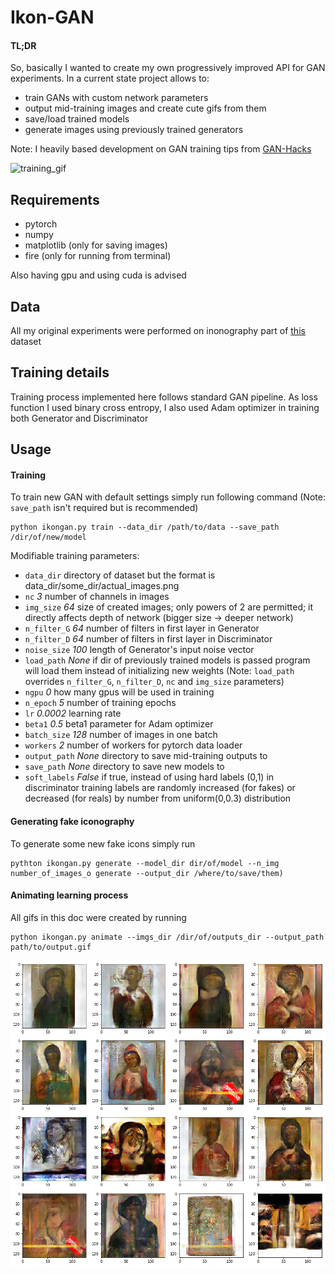 # Ikon-GAN

#### TL;DR

So, basically I wanted to create my own progressively improved API
for GAN experiments. In a current state project allows to:

- train GANs with custom network parameters
- output mid-training images and create cute gifs from them
- save/load trained models
- generate images using previously trained generators

Note: I heavily based development on GAN training tips from
[GAN-Hacks](https://github.com/jaingaurav3/GAN-Hacks)

![training_gif](imgs/learning.gif)

## Requirements

- pytorch
- numpy
- matplotlib (only for saving images)
- fire (only for running from terminal)

Also having gpu and using cuda is advised

## Data
All my original experiments were performed on inonography part of
[this](https://www.kaggle.com/thedownhill/art-images-drawings-painting-sculpture-engraving)
dataset

## Training details
Training process implemented here follows standard GAN pipeline.
As loss function I used binary cross entropy,
I also used Adam optimizer in training both Generator and Discriminator

## Usage
#### Training
To train new GAN with default settings simply run following command
(Note: `save_path` isn't required but is recommended)

    python ikongan.py train --data_dir /path/to/data --save_path /dir/of/new/model

Modifiable training parameters:
- `data_dir` directory of dataset but the format is data_dir/some_dir/actual_images.png
- `nc` *3* number of channels in images
- `img_size` *64* size of created images; only powers of 2 are permitted;
it directly affects depth of network (bigger size -> deeper network)
- `n_filter_G` *64* number of filters in first layer in Generator
- `n_filter_D` *64* number of filters in first layer in Discriminator
- `noise_size` *100* length of Generator's input noise vector
- `load_path` *None* if dir of previously trained models is passed
program will load them instead of initializing new weights
(Note: `load_path` overrides
`n_filter_G`, `n_filter_D`, `nc` and `img_size` parameters)
- `ngpu` *0* how many gpus will be used in training
- `n_epoch` *5* number of training epochs
- `lr` *0.0002* learning rate
- `beta1` *0.5* beta1 parameter for Adam optimizer
- `batch_size` *128* number of  images in one batch
- `workers` *2* number of workers for pytorch data loader
- `output_path` *None* directory to save mid-training outputs to
- `save_path` *None* directory to save new models to
- `soft_labels` *False* if true, instead of using hard labels (0,1) in
discriminator training labels are randomly increased (for fakes) or
decreased (for reals) by number from uniform(0,0.3) distribution

#### Generating fake iconography
To generate some new fake icons simply run

    pythton ikongan.py generate --model_dir dir/of/model --n_img number_of_images_o generate --output_dir /where/to/save/them)

#### Animating learning process
All gifs in this doc were created by running

    python ikongan.py animate --imgs_dir /dir/of/outputs_dir --output_path path/to/output.gif

![image_grid](imgs/grid.png)

